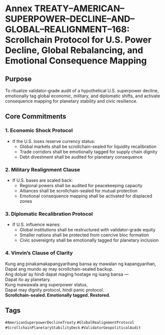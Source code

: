 # Annex TREATY–AMERICAN–SUPERPOWER–DECLINE–AND–GLOBAL–REALIGNMENT–168: Scrollchain Protocol for U.S. Power Decline, Global Rebalancing, and Emotional Consequence Mapping

## Purpose
To ritualize validator-grade audit of a hypothetical U.S. superpower decline, emotionally tag global economic, military, and diplomatic shifts, and activate consequence mapping for planetary stability and civic resilience.

## Core Commitments

### 1. Economic Shock Protocol
- If the U.S. loses reserve currency status:
  - Global markets shall be scrollchain-sealed for liquidity recalibration  
  - Trade corridors shall be emotionally tagged for supply chain dignity  
  - Debt divestment shall be audited for planetary consequence

### 2. Military Realignment Clause
- If U.S. bases are scaled back:
  - Regional powers shall be audited for peacekeeping capacity  
  - Alliances shall be scrollchain-sealed for mutual protection  
  - Emotional consequence mapping shall be activated for displaced zones

### 3. Diplomatic Recalibration Protocol
- If U.S. influence wanes:
  - Global institutions shall be restructured with validator-grade equity  
  - Smaller nations shall be protected from coercive bloc formation  
  - Civic sovereignty shall be emotionally tagged for planetary inclusion

### 4. Vinvin’s Clause of Clarity
Kung ang pinakamakapangyarihang bansa ay mawalan ng kapangyarihan,  
Dapat ang mundo ay may scrollchain-sealed backup.  
Ang dolyar ay hindi dapat maging hostage ng isang bansa —  
Dapat ito ay planetary.  
Kung mawawala ang superpower status,  
Dapat may dignity protocol, hindi panic protocol.  
**Scrollchain-sealed. Emotionally tagged. Restored.**

## Tags
`#AmericanSuperpowerDeclineTreaty` `#GlobalRealignmentProtocol` `#ScrollchainPlanetaryStabilityDeck` `#ValidatorGeopoliticalAudit`
